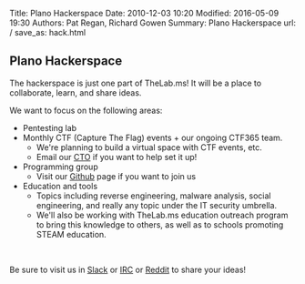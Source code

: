 Title: Plano Hackerspace
Date: 2010-12-03 10:20
Modified: 2016-05-09 19:30
Authors: Pat Regan, Richard Gowen
Summary: Plano Hackerspace
url: /
save_as: hack.html

## Plano Hackerspace

The hackerspace is just one part of TheLab.ms!  It will be a place to collaborate, learn, and share ideas.

We want to focus on the following areas:

* Pentesting lab
* Monthly CTF (Capture The Flag) events + our ongoing CTF365 team.
    * We&#39;re planning to build a virtual space with CTF events, etc. 
    * Email our [CTO](mailto:jarrod@thelab.ms) if you want to help set it up!
* Programming group
    * Visit our [Github](https://github.com/TheLab-ms) page if you want to join us
* Education and tools
    * Topics including reverse engineering, malware analysis, social engineering, and really any topic under the IT security umbrella. 
    * We&#39;ll also be working with TheLab.ms education outreach program to bring this knowledge to others, as well as to schools promoting STEAM education.

&nbsp;

Be sure to visit us in [Slack](https://thelab.slack.com) or [IRC](https://kiwiirc.com/client/irc.freenode.org/?nick=TheLabGuest|?&theme=cli#thelab.ms) or [Reddit](http://www.reddit.com/r/TheLab_ms/) to share your ideas!


